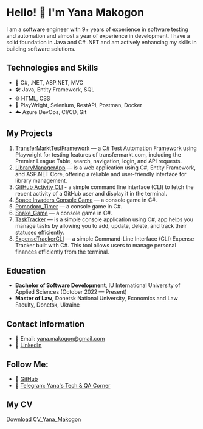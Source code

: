 # Hello! 👋 I'm Yana Makogon

I am a software engineer with 9+ years of experience in software testing and automation and almost a year of experience in development. I have a solid foundation in Java and C# .NET and am actively enhancing my skills in building software solutions.

## Technologies and Skills
- 🔧 C#, .NET, ASP.NET, MVC
- 🛠 Java, Entity Framework, SQL
- 🌐 HTML, CSS
- 🔬 PlayWright, Selenium, RestAPI, Postman, Docker
- ☁️ Azure DevOps, CI/CD, Git

## My Projects
1. [TransferMarktTestFramework](https://github.com/yanamak89/TransferMarktTestFramework) — a C# Test Automation Framework using Playwright for testing features of transfermarkt.com, including the Premier League Table, search, navigation, login, and API requests.
2.  [LibraryManagerApp](https://github.com/yanamak89/LibraryManagerApp/tree/master) — is a web application using C#, Entity Framework, and ASP.NET Core, offering a reliable and user-friendly interface for library management.
3. [GitHub Activity CLI](https://github.com/yanamak89/GithubActivityApp) - a simple command line interface (CLI) to fetch the recent activity of a GitHub user and display it in the terminal. 
4. [Space Invaders Console Game](https://github.com/yanamak89/SpaceInvidersGame) — a console game in C#.
5. [Pomodoro_Timer](https://github.com/yanamak89/Pomodoro_Timer) — a console game in C#.
6. [Snake_Game](https://github.com/yanamak89/Snake_Game) — a console game in C#.
7. [TaskTracker](https://github.com/yanamak89/TaskTracker) — is a simple console application using C#, app  helps you manage tasks by allowing you to add, update, delete, and track their statuses efficiently.
8. [ExpenseTrackerCLI](https://github.com/yanamak89/ExpenseTrackerCLI) — a simple Command-Line Interface (CLI) Expense Tracker built with C#. This tool allows users to manage personal finances efficiently from the terminal.


## Education
- **Bachelor of Software Development**, IU International University of Applied Sciences (October 2022 — Present)
- **Master of Law**, Donetsk National University, Economics and Law Faculty, Donetsk, Ukraine

## Contact Information
- 📧 Email: yana.makogon@gmail.com
- 💼 [LinkedIn](https://www.linkedin.com/in/yana-mac/)

## Follow Me:
- 🐙 [GitHub](https://github.com/yanamak89)
- 📝 [Telegram: Yana's Tech & QA Corner](https://t.me/+4fc8JCCF6BlmNmNi)

## My CV
[Download CV_Yana_Makogon](https://github.com/yanamak89/yanamak89/blob/main/Yana_Makogon_-_Software_Engineer.pdf)
